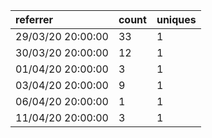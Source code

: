 | referrer          | count | uniques |
| :---------------- | :---- | :------ |
| 29/03/20 20:00:00 | 33    | 1       |
| 30/03/20 20:00:00 | 12    | 1       |
| 01/04/20 20:00:00 | 3     | 1       |
| 03/04/20 20:00:00 | 9     | 1       |
| 06/04/20 20:00:00 | 1     | 1       |
| 11/04/20 20:00:00 | 3     | 1       |